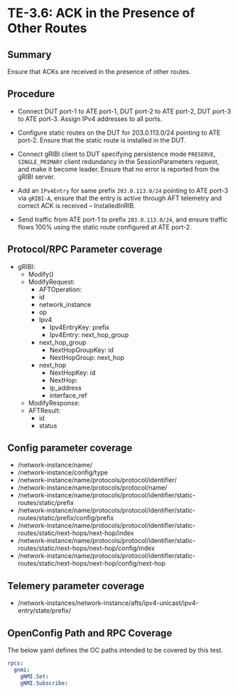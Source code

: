 # TE-3.6: ACK in the Presence of Other Routes

## Summary

Ensure that ACKs are received in the presence of other routes.

## Procedure

*   Connect DUT port-1 to ATE port-1, DUT port-2 to ATE port-2, DUT port-3 to
    ATE port-3. Assign IPv4 addresses to all ports.

*   Configure static routes on the DUT for 203.0.113.0/24 pointing to ATE
    port-2. Ensure that the static route is installed in the DUT.

*   Connect gRIBI client to DUT specifying persistence mode `PRESERVE`,
    `SINGLE_PRIMARY` client redundancy in the SessionParameters request, and
    make it become leader. Ensure that no error is reported from the gRIBI
    server.

*   Add an `IPv4Entry` for same prefix `203.0.113.0/24` pointing to ATE port-3
    via `gRIBI-A`, ensure that the entry is active through AFT telemetry and
    correct ACK is received – InstalledInRIB.

*   Send traffic from ATE port-1 to prefix `203.0.113.0/24`, and ensure traffic
    flows 100% using the static route configured at ATE port-2.

## Protocol/RPC Parameter coverage

*   gRIBI:
    *   Modify()
    *   ModifyRequest:
        *   AFTOperation:
        *   id
        *   network_instance
        *   op
        *   Ipv4
            *   Ipv4EntryKey: prefix
            *   Ipv4Entry: next_hop_group
        *   next_hop_group
            *   NextHopGroupKey: id
            *   NextHopGroup: next_hop
        *   next_hop
            *   NextHopKey: id
            *   NextHop:
            *   ip_address
            *   interface_ref
    *   ModifyResponse:
    *   AFTResult:
        *   id
        *   status

## Config parameter coverage

*   /network-instance/name/
*   /network-instance/config/type
*   /network-instance/name/protocols/protocol/identifier/
*   /network-instance/name/protocols/protocol/name/
*   /network-instance/name/protocols/protocol/identifier/static-routes/static/prefix
*   /network-instance/name/protocols/protocol/identifier/static-routes/static/prefix/config/prefix
*   /network-instance/name/protocols/protocol/identifier/static-routes/static/next-hops/next-hop/index
*   /network-instance/name/protocols/protocol/identifier/static-routes/static/next-hops/next-hop/config/index
*   /network-instance/name/protocols/protocol/identifier/static-routes/static/next-hops/next-hop/config/next-hop

## Telemery parameter coverage

*   /network-instances/network-instance/afts/ipv4-unicast/ipv4-entry/state/prefix/

## OpenConfig Path and RPC Coverage

The below yaml defines the OC paths intended to be covered by this test.

```yaml
rpcs:
  gnmi:
    gNMI.Set:
    gNMI.Subscribe:
```